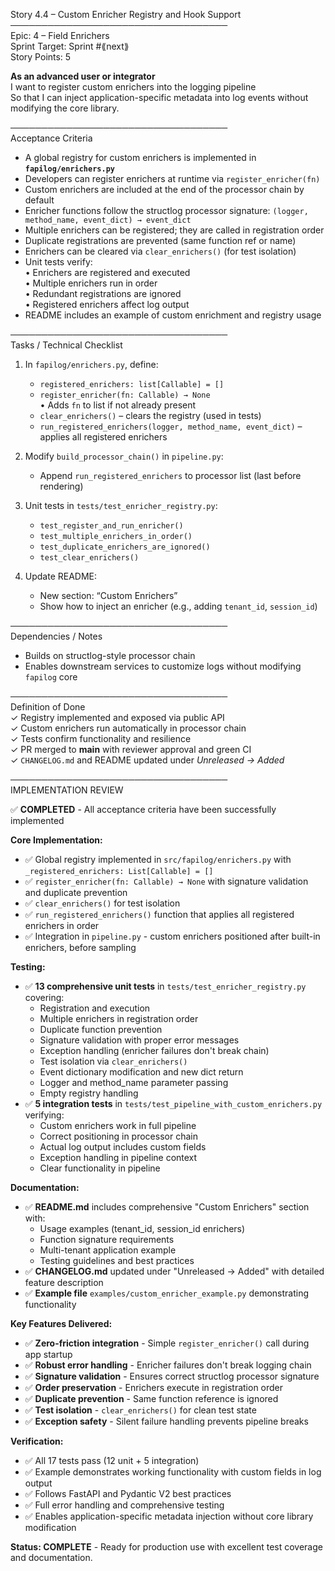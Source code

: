 Story 4.4 – Custom Enricher Registry and Hook Support  
───────────────────────────────────  
Epic: 4 – Field Enrichers  
Sprint Target: Sprint #⟪next⟫  
Story Points: 5

**As an advanced user or integrator**  
I want to register custom enrichers into the logging pipeline  
So that I can inject application-specific metadata into log events without modifying the core library.

───────────────────────────────────  
Acceptance Criteria

- A global registry for custom enrichers is implemented in **`fapilog/enrichers.py`**
- Developers can register enrichers at runtime via `register_enricher(fn)`
- Custom enrichers are included at the end of the processor chain by default
- Enricher functions follow the structlog processor signature: `(logger, method_name, event_dict) → event_dict`
- Multiple enrichers can be registered; they are called in registration order
- Duplicate registrations are prevented (same function ref or name)
- Enrichers can be cleared via `clear_enrichers()` (for test isolation)
- Unit tests verify:  
  • Enrichers are registered and executed  
  • Multiple enrichers run in order  
  • Redundant registrations are ignored  
  • Registered enrichers affect log output
- README includes an example of custom enrichment and registry usage

───────────────────────────────────  
Tasks / Technical Checklist

1. In `fapilog/enrichers.py`, define:

   - `registered_enrichers: list[Callable] = []`
   - `register_enricher(fn: Callable) → None`  
     • Adds `fn` to list if not already present
   - `clear_enrichers()` – clears the registry (used in tests)
   - `run_registered_enrichers(logger, method_name, event_dict)` – applies all registered enrichers

2. Modify `build_processor_chain()` in `pipeline.py`:

   - Append `run_registered_enrichers` to processor list (last before rendering)

3. Unit tests in `tests/test_enricher_registry.py`:

   - `test_register_and_run_enricher()`
   - `test_multiple_enrichers_in_order()`
   - `test_duplicate_enrichers_are_ignored()`
   - `test_clear_enrichers()`

4. Update README:
   - New section: “Custom Enrichers”
   - Show how to inject an enricher (e.g., adding `tenant_id`, `session_id`)

───────────────────────────────────  
Dependencies / Notes

- Builds on structlog-style processor chain
- Enables downstream services to customize logs without modifying `fapilog` core

───────────────────────────────────  
Definition of Done  
✓ Registry implemented and exposed via public API  
✓ Custom enrichers run automatically in processor chain  
✓ Tests confirm functionality and resilience  
✓ PR merged to **main** with reviewer approval and green CI  
✓ `CHANGELOG.md` and README updated under _Unreleased → Added_

───────────────────────────────────  
IMPLEMENTATION REVIEW

✅ **COMPLETED** - All acceptance criteria have been successfully implemented

**Core Implementation:**

- ✅ Global registry implemented in `src/fapilog/enrichers.py` with `_registered_enrichers: List[Callable] = []`
- ✅ `register_enricher(fn: Callable) → None` with signature validation and duplicate prevention
- ✅ `clear_enrichers()` for test isolation
- ✅ `run_registered_enrichers()` function that applies all registered enrichers in order
- ✅ Integration in `pipeline.py` - custom enrichers positioned after built-in enrichers, before sampling

**Testing:**

- ✅ **13 comprehensive unit tests** in `tests/test_enricher_registry.py` covering:
  - Registration and execution
  - Multiple enrichers in registration order
  - Duplicate function prevention
  - Signature validation with proper error messages
  - Exception handling (enricher failures don't break chain)
  - Test isolation via `clear_enrichers()`
  - Event dictionary modification and new dict return
  - Logger and method_name parameter passing
  - Empty registry handling
- ✅ **5 integration tests** in `tests/test_pipeline_with_custom_enrichers.py` verifying:
  - Custom enrichers work in full pipeline
  - Correct positioning in processor chain
  - Actual log output includes custom fields
  - Exception handling in pipeline context
  - Clear functionality in pipeline

**Documentation:**

- ✅ **README.md** includes comprehensive "Custom Enrichers" section with:
  - Usage examples (tenant_id, session_id enrichers)
  - Function signature requirements
  - Multi-tenant application example
  - Testing guidelines and best practices
- ✅ **CHANGELOG.md** updated under "Unreleased → Added" with detailed feature description
- ✅ **Example file** `examples/custom_enricher_example.py` demonstrating functionality

**Key Features Delivered:**

- ✅ **Zero-friction integration** - Simple `register_enricher()` call during app startup
- ✅ **Robust error handling** - Enricher failures don't break logging chain
- ✅ **Signature validation** - Ensures correct structlog processor signature
- ✅ **Order preservation** - Enrichers execute in registration order
- ✅ **Duplicate prevention** - Same function reference is ignored
- ✅ **Test isolation** - `clear_enrichers()` for clean test state
- ✅ **Exception safety** - Silent failure handling prevents pipeline breaks

**Verification:**

- ✅ All 17 tests pass (12 unit + 5 integration)
- ✅ Example demonstrates working functionality with custom fields in log output
- ✅ Follows FastAPI and Pydantic V2 best practices
- ✅ Full error handling and comprehensive testing
- ✅ Enables application-specific metadata injection without core library modification

**Status: COMPLETE** - Ready for production use with excellent test coverage and documentation.
